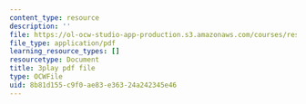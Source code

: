 ```yaml
---
content_type: resource
description: ''
file: https://ol-ocw-studio-app-production.s3.amazonaws.com/courses/res-3-002-collaborative-design-and-creative-expression-with-arduino-microcontrollers-january-iap-2017/8b81d155c9f0ae83e36324a242345e46_4pPggNBGK88.pdf
file_type: application/pdf
learning_resource_types: []
resourcetype: Document
title: 3play pdf file
type: OCWFile
uid: 8b81d155-c9f0-ae83-e363-24a242345e46
---
```

